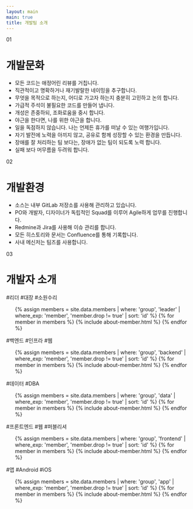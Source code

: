 ```yaml
---
layout: main
main: true
title: 개발팀 소개
---
```


<div class="loading-animation">
    <div class="about">
        <div class="section">
            <div class="title index">01</div>
            <div class="content">
                <h1 class="subtitle">개발문화</h1>
                <ul class="culture">
                    <li>모든 코드는 애정어린 리뷰를 거칩니다.</li>
                    <li>직관적이고 명확하거나 재기발랄한 네이밍을 추구합니다.</li>
                    <li>무엇을 목적으로 하는지, 어디로 가고자 하는지 충분히 고민하고 논의 합니다.</li>
                    <li>가급적 주석이 불필요한 코드를 만들어 냅니다.</li>
                    <li>개성은 존중하되, 조화로움을 중시 합니다.</li>
                    <li>야근을 한다면, 나를 위한 야근을 합니다.</li>
                    <li>일을 독점하지 않습니다. 나는 언제든 휴가를 떠날 수 있는 여행가입니다.</li>
                    <li>자기 발전에 노력을 아끼지 않고, 공유로 함께 성장할 수 있는 환경을 만듭니다.</li>
                    <li>장애를 잘 처리하는 팀 보다는, 장애가 없는 팀이 되도록 노력 합니다.</li>
                    <li>실패 보다 머무름을 두려워 합니다.</li>
                </ul>
            </div>
        </div>
        <div class="section">
            <div class="title index">02</div>
            <div class="content">
                <h1 class="subtitle">개발환경</h1>
                <ul class="environment">
                    <li>소스는 내부 GitLab 저장소를 사용해 관리하고 있습니다.</li>
                    <li>PO와 개발자, 디자이너가 독립적인 Squad를 이루어 Agile하게 업무를 진행합니다.</li>
                    <li>Redmine과 Jira를 사용해 이슈 관리를 합니다.</li>
                    <li>모든 히스토리와 문서는 Confluence를 통해 기록합니다.</li>
                    <li>사내 메신저는 팀즈를 사용합니다.</li>
                </ul>
            </div>
        </div>
        <div class="section">
            <div class="title index">03</div>
            <div class="content">
                <h1 class="subtitle">개발자 소개</h1>
                <div class="divider"></div>
                <div class="group">
                    <div class="group-name">#리더 #대장 #소원수리</div>
                    <ul class="member">
                        {% assign members = site.data.members | where: 'group', 'leader' | where_exp: 'member', 'member.drop != true' | sort: 'id' %}
                        {% for member in members %}
                            {% include about-member.html %}
                        {% endfor %}
                    </ul>
                </div>
                <div class="group">
                    <div class="group-name">#백엔드 #인프라 #웹</div>
                    <ul class="member">
                        {% assign members = site.data.members | where: 'group', 'backend' | where_exp: 'member', 'member.drop != true' | sort: 'id' %}
                        {% for member in members %}
                            {% include about-member.html %}
                        {% endfor %}
                    </ul>
                </div>
                <div class="group">
                    <div class="group-name">#데이터 #DBA</div>
                    <ul class="member">
                        {% assign members = site.data.members | where: 'group', 'data' | where_exp: 'member', 'member.drop != true' | sort: 'id' %}
                        {% for member in members %}
                            {% include about-member.html %}
                        {% endfor %}
                    </ul>
                </div>
                <div class="group">
                    <div class="group-name">#프론트엔드 #웹 #퍼블리셔</div>
                    <ul class="member">
                        {% assign members = site.data.members | where: 'group', 'frontend' | where_exp: 'member', 'member.drop != true' | sort: 'id' %}
                        {% for member in members %}
                            {% include about-member.html %}
                        {% endfor %}
                    </ul>
                </div>
                <div class="group">
                    <div class="group-name">#앱 #Android #iOS</div>
                    <ul class="member">
                        {% assign members = site.data.members | where: 'group', 'app' | where_exp: 'member', 'member.drop != true' | sort: 'id' %}
                        {% for member in members %}
                            {% include about-member.html %}
                        {% endfor %}
                    </ul>
                </div>
            </div>
        </div>
    </div>
</div>
